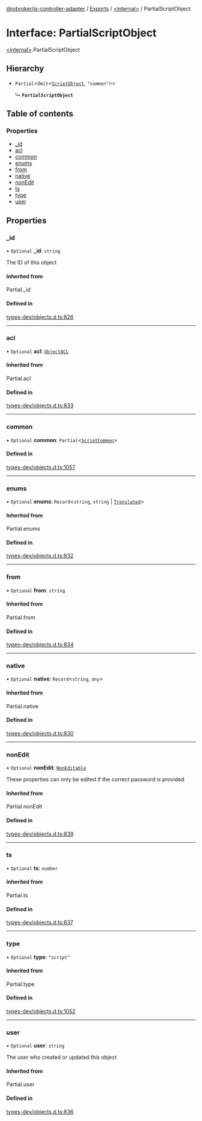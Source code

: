 [@iobroker/js-controller-adapter](../README.md) / [Exports](../modules.md) / [\<internal\>](../modules/internal_.md) / PartialScriptObject

# Interface: PartialScriptObject

[\<internal\>](../modules/internal_.md).PartialScriptObject

## Hierarchy

- `Partial`\<`Omit`\<[`ScriptObject`](internal_.ScriptObject.md), ``"common"``\>\>

  ↳ **`PartialScriptObject`**

## Table of contents

### Properties

- [\_id](internal_.PartialScriptObject.md#_id)
- [acl](internal_.PartialScriptObject.md#acl)
- [common](internal_.PartialScriptObject.md#common)
- [enums](internal_.PartialScriptObject.md#enums)
- [from](internal_.PartialScriptObject.md#from)
- [native](internal_.PartialScriptObject.md#native)
- [nonEdit](internal_.PartialScriptObject.md#nonedit)
- [ts](internal_.PartialScriptObject.md#ts)
- [type](internal_.PartialScriptObject.md#type)
- [user](internal_.PartialScriptObject.md#user)

## Properties

### \_id

• `Optional` **\_id**: `string`

The ID of this object

#### Inherited from

Partial.\_id

#### Defined in

[types-dev/objects.d.ts:826](https://github.com/ioBroker/ioBroker.js-controller/blob/eca350d20acdb4de5e0bbb91634a82f6a2da87f1/packages/types-dev/objects.d.ts#L826)

___

### acl

• `Optional` **acl**: [`ObjectACL`](internal_.ObjectACL.md)

#### Inherited from

Partial.acl

#### Defined in

[types-dev/objects.d.ts:833](https://github.com/ioBroker/ioBroker.js-controller/blob/eca350d20acdb4de5e0bbb91634a82f6a2da87f1/packages/types-dev/objects.d.ts#L833)

___

### common

• `Optional` **common**: `Partial`\<[`ScriptCommon`](internal_.ScriptCommon.md)\>

#### Defined in

[types-dev/objects.d.ts:1057](https://github.com/ioBroker/ioBroker.js-controller/blob/eca350d20acdb4de5e0bbb91634a82f6a2da87f1/packages/types-dev/objects.d.ts#L1057)

___

### enums

• `Optional` **enums**: `Record`\<`string`, `string` \| [`Translated`](../modules/internal_.md#translated)\>

#### Inherited from

Partial.enums

#### Defined in

[types-dev/objects.d.ts:832](https://github.com/ioBroker/ioBroker.js-controller/blob/eca350d20acdb4de5e0bbb91634a82f6a2da87f1/packages/types-dev/objects.d.ts#L832)

___

### from

• `Optional` **from**: `string`

#### Inherited from

Partial.from

#### Defined in

[types-dev/objects.d.ts:834](https://github.com/ioBroker/ioBroker.js-controller/blob/eca350d20acdb4de5e0bbb91634a82f6a2da87f1/packages/types-dev/objects.d.ts#L834)

___

### native

• `Optional` **native**: `Record`\<`string`, `any`\>

#### Inherited from

Partial.native

#### Defined in

[types-dev/objects.d.ts:830](https://github.com/ioBroker/ioBroker.js-controller/blob/eca350d20acdb4de5e0bbb91634a82f6a2da87f1/packages/types-dev/objects.d.ts#L830)

___

### nonEdit

• `Optional` **nonEdit**: [`NonEditable`](internal_.NonEditable.md)

These properties can only be edited if the correct password is provided

#### Inherited from

Partial.nonEdit

#### Defined in

[types-dev/objects.d.ts:839](https://github.com/ioBroker/ioBroker.js-controller/blob/eca350d20acdb4de5e0bbb91634a82f6a2da87f1/packages/types-dev/objects.d.ts#L839)

___

### ts

• `Optional` **ts**: `number`

#### Inherited from

Partial.ts

#### Defined in

[types-dev/objects.d.ts:837](https://github.com/ioBroker/ioBroker.js-controller/blob/eca350d20acdb4de5e0bbb91634a82f6a2da87f1/packages/types-dev/objects.d.ts#L837)

___

### type

• `Optional` **type**: ``"script"``

#### Inherited from

Partial.type

#### Defined in

[types-dev/objects.d.ts:1052](https://github.com/ioBroker/ioBroker.js-controller/blob/eca350d20acdb4de5e0bbb91634a82f6a2da87f1/packages/types-dev/objects.d.ts#L1052)

___

### user

• `Optional` **user**: `string`

The user who created or updated this object

#### Inherited from

Partial.user

#### Defined in

[types-dev/objects.d.ts:836](https://github.com/ioBroker/ioBroker.js-controller/blob/eca350d20acdb4de5e0bbb91634a82f6a2da87f1/packages/types-dev/objects.d.ts#L836)

